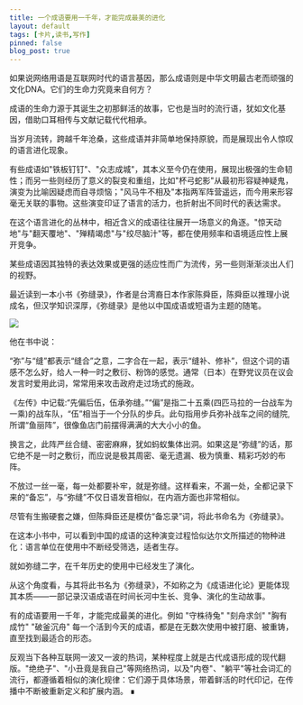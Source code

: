 ```yaml
---
title: 一个成语要用一千年，才能完成最美的进化
layout: default
tags: [卡片,读书,写作]
pinned: false
blog_post: true
---
```



如果说网络用语是互联网时代的语言基因，那么成语则是中华文明最古老而顽强的文化DNA。它们的生命力究竟来自何方？  



成语的生命力源于其诞生之初那鲜活的故事，它也是当时的流行语，犹如文化基因，借助口耳相传与文献记载代代相承。



当岁月流转，跨越千年沧桑，这些成语并非简单地保持原貌，而是展现出令人惊叹的语言进化现象。



有些成语如"铁板钉钉"、"众志成城"，其本义至今仍在使用，展现出极强的生命韧性；而另一些则经历了意义的裂变和重组，比如"杯弓蛇影"从最初形容疑神疑鬼，演变为比喻因疑虑而自寻烦恼；"风马牛不相及"本指两军阵营遥远，而今用来形容毫无关联的事物。这些演变印证了语言的活力，也折射出不同时代的表达需求。



在这个语言进化的丛林中，相近含义的成语往往展开一场意义的角逐。"惊天动地"与"翻天覆地"、"殚精竭虑"与"绞尽脑汁"等，都在使用频率和语境适应性上展开竞争。



某些成语因其独特的表达效果或更强的适应性而广为流传，另一些则渐渐淡出人们的视野。



最近读到一本小书《弥缝录》，作者是台湾裔日本作家陈舜臣，陈舜臣以推理小说成名，但汉学知识深厚，《弥缝录》是他以中国成语或短语为主题的随笔。



![](https://s3.bmp.ovh/imgs/2024/11/23/c5820d26e4061e79.jpg)



他在书中说：



“弥”与“缝”都表示“缝合”之意，二字合在一起，表示“缝补、修补”，但这个词的语感不怎么好，给人一种一时之敷衍、粉饰的感觉。通常（日本）在野党议员在议会发言时爱用此词，常常用来攻击政府走过场式的施政。



《左传》中记载:“先偏后伍，伍承弥缝。”“偏”是指二十五乘(四匹马拉的一台战车为一乘)的战车队，“伍”相当于一个分队的步兵。此句指用步兵弥补战车之间的缝院,所谓“鱼丽阵”，很像鱼店门前摆得满满的大大小小的鱼。



换言之，此阵严丝合缝、密密麻麻，犹如蚂蚁集体出洞。如果这是“弥缝”的话，那它绝不是一时之敷衍，而应说是极其周密、毫无遗漏、极为慎重、精彩巧妙的布阵。



不放过一丝一毫，每一处都要补牢，就是弥缝。这样看来，不漏一处，全都记录下来的“备忘”，与“弥缝”不仅日语发音相似，在内涵方面也非常相似。



尽管有生搬硬套之嫌，但陈舜臣还是模仿“备忘录”词，将此书命名为《弥缝录》。



在这本小书中，可以看到中国的成语的这种演变过程恰似达尔文所描述的物种进化：语言单位在使用中不断经受筛选，适者生存。



就如弥缝二字，在千年历史的使用中已经发生了演化。



从这个角度看，与其将此书名为《弥缝录》，不如称之为《成语进化论》更能体现其本质——一部记录汉语成语在时间长河中生长、竞争、演化的生动故事。



有的成语要用一千年，才能完成最美的进化。例如 "守株待兔"   "刻舟求剑"   "胸有成竹"   "破釜沉舟"  每一个活到今天的成语，都是在无数次使用中被打磨、被重铸，直至找到最适合的形态。



反观当下各种互联网一波又一波的热词，某种程度上就是古代成语形成的现代翻版。"绝绝子"、"小丑竟是我自己"等网络热词，以及"内卷"、"躺平"等社会词汇的流行，都遵循着相似的演化规律：它们源于具体场景，带着鲜活的时代印记，在传播中不断被重新定义和扩展内涵。  ∎



